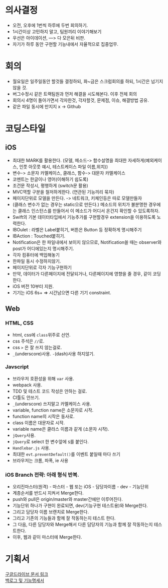 # 의사결정
* 오전, 오후에 1번씩 하루에 두번 회의하기.
* 1시간이상 고민하지 말고, 팀원끼리 이야기해보기
* 우선은 아이데이션, —> 다 모은뒤 비판.
* 자기가 하루 동안 구현할 기능내에서 자율적으로 집중업무.

# 회의
* 월요일은 일주일동안 할것들 결정하되, 화~금은 스크럼회의를 하되, 1시간은 넘기지 않을 것.
* 버그수정시 같은 트랙팀원과 먼저 해결을 시도해본다. 이후 전체 회의
* 회의시 4명이 돌아가면서 각자한것, 각자할것, 문제점, 이슈, 해결방법 공유.
* 같은 파일 동시에 만지지 x -> Github

# 코딩스타일

## iOS
* 최대한 MARK를 활용한다. (모델, 메소드-> 함수설명을 최대한 자세하게(예외케이스, 인풋 아웃풋 예시, 테스트케이스 파일 이름,위치))
* 변수-> 소문자 카멜케이스, 클래스, 함수-> 대문자 카멜케이스
* 코멘트는 한글이나 영어(이해하기 쉽도록)
* 조건문 작성시, 평행하게 (switch문 활용)
* MVC역할 구분을 철저하게한다. (연관된 기능끼리 묶자)
* 페이지단위로 모델을 만든다. -> 네트워크, 키체인등은 따로 모델만들자
* (클래스 변수가 없는 경우는 static으로 만든다.) 메소드의 위치가 불분명한 경우에는 클래스 인스턴스를 만들어서 이 메소드가 어디서 온건지 확인할 수 있도록하자.
* Swift의 기본 데이터타입에서 기능추가를 구현할경우 extension을 이용하도록 노력한다.
* IBOulet : 라벨은 Label붙히기, 버튼은 Button 등 정확하게 명시해주기
* IBAction : Touched붙히기.
* Notification은 한 파일내에서 보이지 않으므로, Notification쓸 때는 observer와 post가 어디에있는지 명시해주기.
* 각자 컴퓨터에 백업해놓기
* 한파일 동시 수정하지않기.
* 페이지단위로 각자 기능구현하기
* 만약, 데이터가 다른페이지에 전달되거나, 다른페이지에 영향을 줄 경우, 같이 코딩한다.
* iOS 버전 10부터 지원.
* 기기는 iOS 6s+ => 시간남으면 다른 기기 constraint.

## Web
### HTML, CSS
* html, css에 `class`위주로 선언.
* css 주석은 `//`로.
* css `>` 은 잘 쓰지 않는걸로.
* `_`(underscore)사용. `-`(dash)사용 하지않기.

### Javscript
* 브라우저 호환성을 위해 `var` 사용.
* webpack 사용.
* TDD 및 테스트 코드 작성은 안하는 걸로.
* CI툴도 안쓰기.
* `_`(underscore) 쓰지말고 카멜케이스 사용.
* variable, function name은 소문자로 시작.
* function name의 시작은 동사로.
* class 이름은 대문자로 시작.
* variable name은 클라스 이름과 같게 (소문자 시작).
* `jQuery`사용.
* `jQuery`로 select 한 변수앞에 `$`를 붙인다.
* `Handlebar.js` 사용.
* 최대한 `evt.preventDefault()`를 이벤트 붙일때 마다 쓰기
* 브라우저는 크롬, 파폭, ie 사용

### iOS Branch 전략: 아래 형식 반복.

* 오리진마스터(원격) - 마스터 - 웹 또는 iOS - 담당자이름 - dev - 기능단위
* 계층순서를 반드시 지켜서 Merge한다.
* push와 pull은 origin/master와 master간에만 이루어진다.
* 기능단위 하나가 구현이 완료되면, dev(기능구현 테스트용)와 Merge한다.
* 그리고 담당자 이름 브랜치로 Merge한다.
* 그리고 기존의 기능들과 함께 잘 작동하는지 테스트 한다.
* 그 다음, 다른 담당자와 Merge해서 다른 담당자의 기능과 함께 잘 작동하는지 테스트한다.
* 이후, 웹과 같이 마스터에 Merge한다. 

# 기획서
[구글드라이브 문서 링크](https://docs.google.com/document/d/1AHdONY6_3FR-DGF7IWhJUiFNdX7lf49PIo1fCVrTros/edit)     
[백로그 및 기능명세서](https://docs.google.com/spreadsheets/d/1sQyVqDMxfOASDL2I1s4a0OMeQKsRfXXmT3WpCvXb9EU/edit#gid=1784502406)
